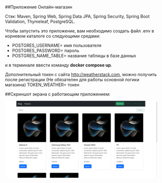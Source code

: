 ##Приложение Онлайн-магазин

Стэк: Maven, Spring Web, Spring Data JPA, Spring Security, Spring Boot Validation, Thymeleaf, PostgreSQL.

Чтобы запустить это приложение, вам необходимо создать файл .env в корневом каталоге со следующими средами:

- POSTGRES_USERNAME= имя пользователя
- POSTGRES_PASSWORD= пароль
- POSTGRES_NAME_TABLE= название таблицы в базе данных

и в терминале ввести команду **docker compose up**.

Дополнительный токен с сайта http://weatherstack.com, можно получить после регистрации 
(Не обязателен для работы основной логики магазина)
TOKEN_WEATHER= токен

##Скриншот экрана с работающим приложением:

![Скриншот экрана с работающим приложением](docs/Main.png)

